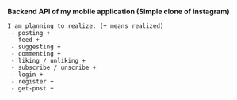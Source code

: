 
**Backend API of my mobile application (Simple clone of instagram)**
 
    I am planning to realize: (+ means realized)
     - posting +
     - feed +
     - suggesting +
     - commenting +
     - liking / unliking +
     - subscribe / unscribe +  
     - login +
     - register +
     - get-post + 